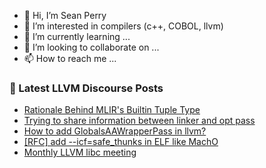 - 👋 Hi, I’m Sean Perry
- 👀 I’m interested in compilers (c++, COBOL, llvm)
- 🌱 I’m currently learning ...
- 💞️ I’m looking to collaborate on ...
- 📫 How to reach me ...

<!---
s66perry/s66perry is a ✨ special ✨ repository because its `README.md` (this file) appears on your GitHub profile.
You can click the Preview link to take a look at your changes.
--->
### 📕 Latest LLVM Discourse Posts

<!-- DISCOURSE-LLVM:START -->
- [Rationale Behind MLIR&#39;s Builtin Tuple Type](https://discourse.llvm.org/t/rationale-behind-mlirs-builtin-tuple-type/84424#post_16)
- [Trying to share information between linker and opt pass](https://discourse.llvm.org/t/trying-to-share-information-between-linker-and-opt-pass/84622#post_1)
- [How to add GlobalsAAWrapperPass in llvm?](https://discourse.llvm.org/t/how-to-add-globalsaawrapperpass-in-llvm/84457#post_6)
- [[RFC] add --icf=safe_thunks in ELF like MachO](https://discourse.llvm.org/t/rfc-add-icf-safe-thunks-in-elf-like-macho/84584#post_7)
- [Monthly LLVM libc meeting](https://discourse.llvm.org/t/monthly-llvm-libc-meeting/74259?page=2#post_33)
<!-- DISCOURSE-LLVM:END -->
